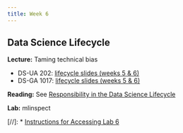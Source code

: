 ```yaml
---
title: Week 6
---
```


## Data Science Lifecycle

**Lecture:** Taming technical bias

* DS-UA 202: [lifecycle slides (weeks 5 & 6)](../../../assets/5_6_lifecycle_202.pdf)
* DS-GA 1017: [lifecycle slides (weeks 5 & 6)](../../../assets/5_6_Lifecycle_1017.pdf)

**Reading:** See [Responsibility in the Data Science Lifecycle](../../../assets/lifecycle_reader.pdf)

**Lab:** mlinspect

[//]: * [Instructions for Accessing Lab 6](https://docs.google.com/document/d/1SQ4PV-WoW1ClxwD8uv7jfCqlhVl90zs9oMujL-522s0/edit?usp=sharing)

